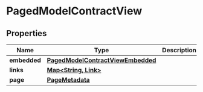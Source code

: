 

# PagedModelContractView


## Properties

| Name | Type | Description | Notes |
|------------ | ------------- | ------------- | -------------|
|**embedded** | [**PagedModelContractViewEmbedded**](PagedModelContractViewEmbedded.md) |  |  [optional] |
|**links** | [**Map&lt;String, Link&gt;**](Link.md) |  |  [optional] |
|**page** | [**PageMetadata**](PageMetadata.md) |  |  [optional] |



